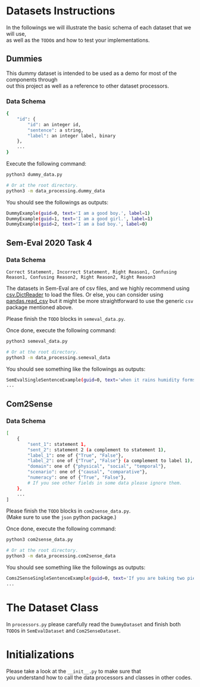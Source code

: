# Datasets Instructions

In the followings we will illustrate the basic schema of each dataset that we will use,  
as well as the `TODO`s and how to test your implementations.


## Dummies

This dummy dataset is intended to be used as a demo for most of the components through  
out this project as well as a reference to other dataset processors.

### Data Schema

```bash
{
    "id": {
        "id": an integer id,
        "sentence": a string,
        "label": an integer label, binary
    },
    ...
}
```

Execute the following command:
```bash
python3 dummy_data.py

# Or at the root directory.
python3 -m data_processing.dummy_data
```
You should see the followings as outputs:
```bash
DummyExample(guid=0, text='I am a good boy.', label=1)
DummyExample(guid=1, text='I am a good girl.', label=1)
DummyExample(guid=2, text='I am a bad boy.', label=0)
```


## Sem-Eval 2020 Task 4

### Data Schema

```csv
Correct Statement, Incorrect Statement, Right Reason1, Confusing Reason1, Confusing Reason2, Right Reason2, Right Reason3
```

The datasets in Sem-Eval are of csv files, and we highly recommend using [csv.DictReader](https://docs.python.org/3/library/csv.html) to load the files.
Or else, you can consider using [pandas.read\_csv](https://pandas.pydata.org/docs/reference/api/pandas.read_csv.html) but it might be more straightforward to use the generic `csv` package mentioned above.

Please finish the `TODO` blocks in `semeval_data.py`.

Once done, execute the following command:
```bash
python3 semeval_data.py

# Or at the root directory.
python3 -m data_processing.semeval_data
```
You should see something like the followings as outputs:
```bash
SemEvalSingleSentenceExample(guid=0, text='when it rains humidity forms', label=1, right_reason1='hotness will evaporate water', right_reason2='Laundry will not be dry because of the humidity.', right_reason3='Water makes humidity, not temperature.', confusing_reason1='Humidity is a measure of moisture in the atmosphere.', confusing_reason2='Laundry will not be dry because of the humidity.')
...
```


## Com2Sense

### Data Schema

```bash
[
    {
        "sent_1": statement 1,
        "sent_2": statement 2 (a complement to statement 1),
        "label_1": one of {"True", "False"},                            # could be missing for test set
        "label_2": one of {"True", "False"} (a complement to label 1),  # could be missing for test set
        "domain": one of {"physical", "social", "temporal"},
        "scenario": one of {"causal", "comparative"},
        "numeracy": one of {"True", "False"},
        # If you see other fields in some data please ignore them.
    },
    ...
]
```

Please finish the `TODO` blocks in `com2sense_data.py`.  
(Make sure to use the `json` python package.)

Once done, execute the following command:
```bash
python3 com2sense_data.py

# Or at the root directory.
python3 -m data_processing.com2sense_data
```
You should see something like the followings as outputs:
```bash
Coms2SenseSingleSentenceExample(guid=0, text='If you are baking two pies, you should double your recipe.', label=1, domain='physical', scenario='causal', numeracy=True)
...
```


# The Dataset Class

In `processors.py` please carefully read the `DummyDataset` and finish both  
`TODO`s in `SemEvalDataset` and `Com2SenseDataset`.


# Initializations

Please take a look at the `__init__.py` to make sure that  
you understand how to call the data processors and classes in other codes.
